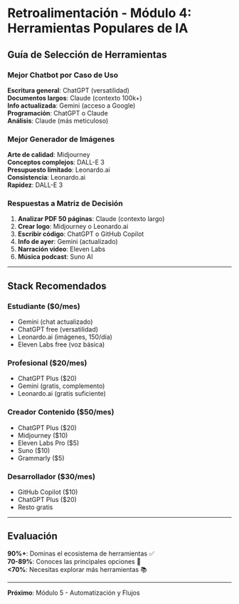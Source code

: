 # Retroalimentación - Módulo 4: Herramientas Populares de IA

## Guía de Selección de Herramientas

### Mejor Chatbot por Caso de Uso

**Escritura general**: ChatGPT (versatilidad)  
**Documentos largos**: Claude (contexto 100k+)  
**Info actualizada**: Gemini (acceso a Google)  
**Programación**: ChatGPT o Claude  
**Análisis**: Claude (más meticuloso)

### Mejor Generador de Imágenes

**Arte de calidad**: Midjourney  
**Conceptos complejos**: DALL-E 3  
**Presupuesto limitado**: Leonardo.ai  
**Consistencia**: Leonardo.ai  
**Rapidez**: DALL-E 3

### Respuestas a Matriz de Decisión

1. **Analizar PDF 50 páginas**: Claude (contexto largo)
2. **Crear logo**: Midjourney o Leonardo.ai
3. **Escribir código**: ChatGPT o GitHub Copilot
4. **Info de ayer**: Gemini (actualizado)
5. **Narración video**: Eleven Labs
6. **Música podcast**: Suno AI

---

## Stack Recomendados

### Estudiante ($0/mes)
- Gemini (chat actualizado)
- ChatGPT free (versatilidad)
- Leonardo.ai (imágenes, 150/día)
- Eleven Labs free (voz básica)

### Profesional ($20/mes)
- ChatGPT Plus ($20)
- Gemini (gratis, complemento)
- Leonardo.ai (gratis suficiente)

### Creador Contenido ($50/mes)
- ChatGPT Plus ($20)
- Midjourney ($10)
- Eleven Labs Pro ($5)
- Suno ($10)
- Grammarly ($5)

### Desarrollador ($30/mes)
- GitHub Copilot ($10)
- ChatGPT Plus ($20)
- Resto gratis

---

## Evaluación

**90%+**: Dominas el ecosistema de herramientas ✅  
**70-89%**: Conoces las principales opciones 💪  
**<70%**: Necesitas explorar más herramientas 📚

---

**Próximo**: Módulo 5 - Automatización y Flujos
